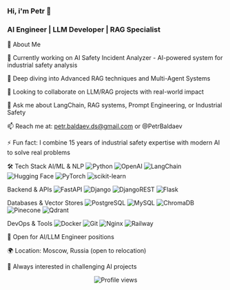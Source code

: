 ### Hi, i'm Petr :wave:

### AI Engineer | LLM Developer | RAG Specialist


🚀 About Me

🔭 Currently working on AI Safety Incident Analyzer - AI-powered system for industrial safety analysis

🌱 Deep diving into Advanced RAG techniques and Multi-Agent Systems

👯 Looking to collaborate on LLM/RAG projects with real-world impact

💬 Ask me about LangChain, RAG systems, Prompt Engineering, or Industrial Safety

📫 Reach me at: petr.baldaev.ds@gmail.com or @PetrBaldaev

⚡ Fun fact: I combine 15 years of industrial safety expertise with modern AI to solve real problems

🛠️ Tech Stack
AI/ML & NLP
<img alt="Python" src="https://img.shields.io/badge/python-%2314354C.svg?style=for-the-badge&logo=python&logoColor=white"/> <img alt="OpenAI" src="https://img.shields.io/badge/OpenAI-412991?style=for-the-badge&logo=openai&logoColor=white"/> <img alt="LangChain" src="https://img.shields.io/badge/LangChain-121212?style=for-the-badge&logo=chainlink&logoColor=white"/> <img alt="Hugging Face" src="https://img.shields.io/badge/Hugging%20Face-FFD21E?style=for-the-badge&logo=huggingface&logoColor=black"/> <img alt="PyTorch" src="https://img.shields.io/badge/PyTorch-%23EE4C2C.svg?style=for-the-badge&logo=PyTorch&logoColor=white"/> <img alt="scikit-learn" src="https://img.shields.io/badge/scikit--learn-%23F7931E.svg?style=for-the-badge&logo=scikit-learn&logoColor=white"/>


Backend & APIs
<img alt="FastAPI" src="https://img.shields.io/badge/FastAPI-009688?style=for-the-badge&logo=fastapi&logoColor=white"/> <img alt="Django" src="https://img.shields.io/badge/django-%23092E20.svg?style=for-the-badge&logo=django&logoColor=white"/> <img alt="DjangoREST" src="https://img.shields.io/badge/DJANGO-REST-ff1709?style=for-the-badge&logo=django&logoColor=white&color=ff1709&labelColor=gray"/> <img alt="Flask" src="https://img.shields.io/badge/flask-%23000.svg?style=for-the-badge&logo=flask&logoColor=white"/>


Databases & Vector Stores
<img alt="PostgreSQL" src ="https://img.shields.io/badge/postgres-%23316192.svg?style=for-the-badge&logo=postgresql&logoColor=white"/> <img alt="MySQL" src="https://img.shields.io/badge/mysql-%2300f.svg?style=for-the-badge&logo=mysql&logoColor=white"/> <img alt="ChromaDB" src="https://img.shields.io/badge/ChromaDB-000000?style=for-the-badge&logo=database&logoColor=white"/> <img alt="Pinecone" src="https://img.shields.io/badge/Pinecone-000000?style=for-the-badge&logo=pinecone&logoColor=white"/> <img alt="Qdrant" src="https://img.shields.io/badge/Qdrant-4A90E2?style=for-the-badge&logo=database&logoColor=white"/>


DevOps & Tools
<img alt="Docker" src="https://img.shields.io/badge/docker-%230db7ed.svg?style=for-the-badge&logo=docker&logoColor=white"/> <img alt="Git" src="https://img.shields.io/badge/git-%23F05033.svg?style=for-the-badge&logo=git&logoColor=white"/> <img alt="Nginx" src="https://img.shields.io/badge/nginx-%23009639.svg?style=for-the-badge&logo=nginx&logoColor=white"/> <img alt="Railway" src="https://img.shields.io/badge/Railway-131415?style=for-the-badge&logo=railway&logoColor=white"/>

💼 Open for AI/LLM Engineer positions


🌍 Location: Moscow, Russia (open to relocation)


🚀 Always interested in challenging AI projects


<div align="center">
  <img src="https://komarev.com/ghpvc/?username=spqr-86&color=blue&style=flat-square" alt="Profile views" />
</div>
